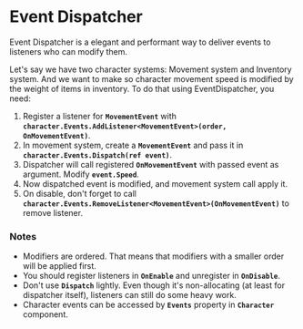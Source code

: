 # Event Dispatcher #

Event Dispatcher is a elegant and performant way to deliver events to listeners who can modify them.  

Let's say we have two character systems: Movement system and Inventory system. And we want to make so character movement speed is modified by the weight of items in inventory. To do that using EventDispatcher, you need:
1. Register a listener for **`MovementEvent`** with **`character.Events.AddListener<MovementEvent>(order, OnMovementEvent)`**.
2. In movement system, create a **`MovementEvent`** and pass it in **`character.Events.Dispatch(ref event)`**.
3. Dispatcher will call registered **`OnMovementEvent`** with passed event as argument. Modify **`event.Speed`**.
4. Now dispatched event is modified, and movement system call apply it.
5. On disable, don't forget to call **`character.Events.RemoveListener<MovementEvent>(OnMovementEvent)`** to remove listener.
 
### Notes ###

+ Modifiers are ordered. That means that modifiers with a smaller order will be applied first.
+ You should register listeners in **`OnEnable`** and unregister in **`OnDisable`**.
+ Don't use **`Dispatch`** lightly. Even though it's non-allocating (at least for dispatcher itself), listeners can still do some heavy work.
+ Character events can be accessed by **`Events`** property in **`Character`** component.

